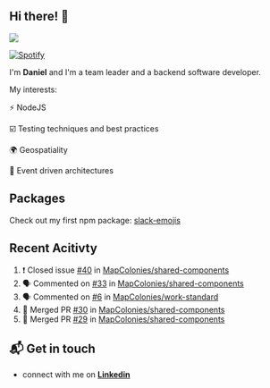 ## Hi there! 👋

<p>
  <img src="https://github-readme-stats.vercel.app/api?username=syncush&theme=tokyonight">
</p>

[![Spotify](https://novatorem-rust.vercel.app/api/spotify)](https://open.spotify.com/user/syncush)

I'm **Daniel** and I'm a team leader and a backend software developer.

My interests:

⚡ NodeJS

☑️ Testing techniques and best practices

🌍 Geospatiality

🧠 Event driven architectures

## Packages
Check out my first npm package: [slack-emojis](https://www.npmjs.com/package/slack-emojis)

## Recent Acitivty
<!--START_SECTION:activity-->
1. ❗️ Closed issue [#40](https://github.com//MapColonies/shared-components/issues/40) in [MapColonies/shared-components](https://github.com//MapColonies/shared-components)
2. 🗣 Commented on [#33](https://github.com//MapColonies/shared-components/issues/33) in [MapColonies/shared-components](https://github.com//MapColonies/shared-components)
3. 🗣 Commented on [#6](https://github.com//MapColonies/work-standard/issues/6) in [MapColonies/work-standard](https://github.com//MapColonies/work-standard)
4. 🎉 Merged PR [#30](https://github.com//MapColonies/shared-components/pull/30) in [MapColonies/shared-components](https://github.com//MapColonies/shared-components)
5. 🎉 Merged PR [#29](https://github.com//MapColonies/shared-components/pull/29) in [MapColonies/shared-components](https://github.com//MapColonies/shared-components)
<!--END_SECTION:activity-->

## 📬 Get in touch

* connect with me on [**Linkedin**](https://www.linkedin.com/in/daniel-hermon-927372144/)
